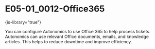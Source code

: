 # E05-01_0012-Office365

{is-library="true"}

<snippet id="E05-01_0012-Office365_snippet">



You can configure Autonomics to use Office 365 to help process tickets. Autonomics can use relevant Office documents, emails, and knowledge articles. This helps to reduce downtime and improve efficiency.


</snippet>